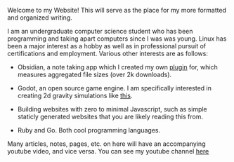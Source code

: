 Welcome to my Website! This will serve as the place for my more formatted and organized writing.

I am an undergraduate computer science student who has been programming and taking apart computers since I was was young. Linux has been a major interest as a hobby as well as in professional pursuit of certifications and employment. Various other interests are as follows:

- Obsidian, a note taking app which I created my own [plugin](https://obsidian.md/plugins?search=disk%20usage) for, which measures aggregated file sizes (over 2k downloads).

- Godot, an open source game engine. I am specifically interested in creating 2d gravity simulations like [this](https://space-explorer.pages.dev/).

- Building websites with zero to minimal Javascript, such as simple staticly generated websites that you are likely reading this from.

- Ruby and Go. Both cool programming languages.

Many articles, notes, pages, etc. on here will have an accompanying youtube video, and vice versa. You can see my youtube channel [here](https://www.youtube.com/@joebulfer)


 
